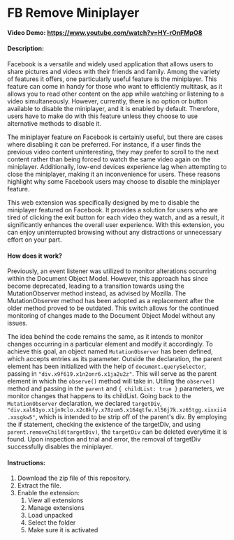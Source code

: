 # FB Remove Miniplayer

#### Video Demo: <https://www.youtube.com/watch?v=HY-rOnFMpO8>

#### Description:

Facebook is a versatile and widely used application that allows users to share pictures and videos with their friends and family. Among the variety of features it offers, one particularly useful feature is the miniplayer. This feature can come in handy for those who want to efficiently multitask, as it allows you to read other content on the app while watching or listening to a video simultaneously. However, currently, there is no option or button available to disable the miniplayer, and it is enabled by default. Therefore, users have to make do with this feature unless they choose to use alternative methods to disable it.

The miniplayer feature on Facebook is certainly useful, but there are cases where disabling it can be preferred. For instance, if a user finds the previous video content uninteresting, they may prefer to scroll to the next content rather than being forced to watch the same video again on the miniplayer. Additionally, low-end devices experience lag when attempting to close the miniplayer, making it an inconvenience for users. These reasons highlight why some Facebook users may choose to disable the miniplayer feature.

This web extension was specifically designed by me to disable the miniplayer featured on Facebook. It provides a solution for users who are tired of clicking the exit button for each video they watch, and as a result, it significantly enhances the overall user experience. With this extension, you can enjoy uninterrupted browsing without any distractions or unnecessary effort on your part.

#### How does it work?

Previously, an event listener was utilized to monitor alterations occurring within the Document Object Model. However, this approach has since become deprecated, leading to a transition towards using the MutationObserver method instead, as advised by Mozilla. The MutationObserver method has been adopted as a replacement after the older method proved to be outdated. This switch allows for the continued monitoring of changes made to the Document Object Model without any issues.

The idea behind the code remains the same, as it intends to monitor changes occurring in a particular element and modify it accordingly. To achieve this goal, an object named `MutationObserver` has been defined, which accepts entries as its parameter. Outside the declaration, the parent element has been initialized with the help of `document.querySelector`, passing in `"div.x9f619.x1n2onr6.x1ja2u2z"`. This will serve as the parent element in which the `observe()` method will take in. Utiling the `observe()` method and passing in the `parent` and `{ childList: true }` parameters, we monitor changes that happens to its childList. Going back to the `MutationObserver` declaration, we declared `targetDiv`, `"div.xal61yo.x1jn9clo.x2c8kfy.x78zum5.x164qtfw.xl56j7k.xz65tgg.xixxii4.xxsgkw5"`, which is intended to be strip off of the parent's div. By employing the if statement, checking the existence of the targetDiv, and using `parent.removeChild(targetDiv)`, the `targetDiv` can be deleted everytime it is found. Upon inspection and trial and error, the removal of targetDiv successfully disables the miniplayer.


#### Instructions:

1. Download the zip file of this repository.
2. Extract the file.
3. Enable the extension:
    1. View all extensions
    2. Manage extensions
    3. Load unpacked
    4. Select the folder 
    5. Make sure it is activated

